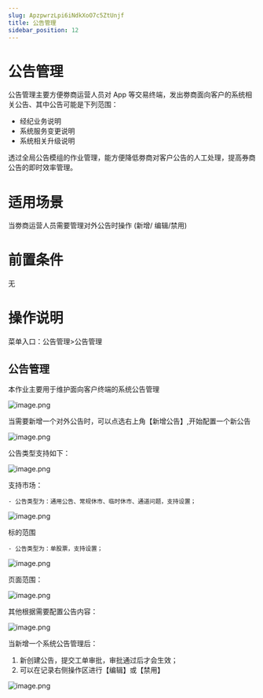```yaml
---
slug: ApzpwrzLpi6iNdkXoO7c5ZtUnjf
title: 公告管理
sidebar_position: 12
---
```



# 公告管理


公告管理主要方便劵商运营人员对 App 等交易终端，发出劵商面向客户的系统相关公告、其中公告可能是下列范围：

- 经纪业务说明
- 系统服务变更说明
- 系统相关升级说明

透过全局公告模组的作业管理，能方便降低劵商对客户公告的人工处理，提高券商公告的即时效率管理。


# 适用场景


当劵商运营人员需要管理对外公告时操作 (新增/ 编辑/禁用)


# 前置条件


无


# 操作说明


菜单入口：公告管理>公告管理


## 公告管理


本作业主要用于维护面向客户终端的系统公告管理


![image.png](/assets/1a41f927a6893ed59253fa545d9159ad.png)


当需要新增一个对外公告时，可以点选右上角【新增公告】,开始配置一个新公告


![image.png](/assets/920283255ddd6ceae65b9c25fdd80432.png)


公告类型支持如下：                                                                          


![image.png](/assets/7faf806948c79c7da957f093476cc595.png)


支持市场：

    - 公告类型为：通用公告、常规休市、临时休市、通道问题，支持设置；

![image.png](/assets/f2a65f6775d2dfd355720a771df6a8d4.png)


标的范围

    - 公告类型为：单股票，支持设置；

![image.png](/assets/217c5c2292301c52ec5a94223592146b.png)


页面范围：


![image.png](/assets/1612718aedfbe3e9a7d0215a26bd78ce.png)


其他根据需要配置公告内容：


![image.png](/assets/27f2feb581e7d5241025a4ea40cba0c0.png)


当新增一个系统公告管理后：

1. 新创建公告，提交工单审批，审批通过后才会生效；
2. 可以在记录右侧操作区进行【编辑】或【禁用】

![image.png](/assets/0b6048b95887514f47a41da0934bf5dd.png)

